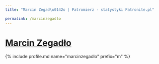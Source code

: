 ```yaml
---
title: "Marcin Zegad\u0142o | Patromierz - statystyki Patronite.pl"

permalink: /marcinzegadlo
---
```


# [Marcin Zegadło](https://patronite.pl/marcinzegadlo)

{% include profile.md name="marcinzegadlo" prefix="m" %}
